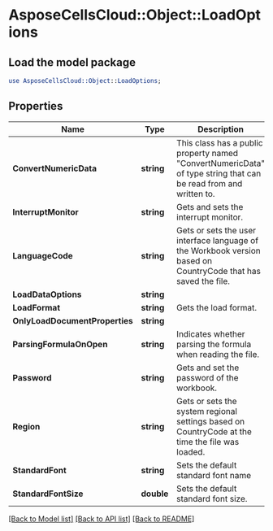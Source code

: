 # AsposeCellsCloud::Object::LoadOptions 

## Load the model package
```perl
use AsposeCellsCloud::Object::LoadOptions;
```

## Properties
Name | Type | Description | Notes
------------ | ------------- | ------------- | -------------
**ConvertNumericData** | **string** | This class has a public property named "ConvertNumericData" of type string that can be read from and written to. |
**InterruptMonitor** | **string** | Gets and sets the interrupt monitor. |
**LanguageCode** | **string** | Gets or sets the user interface language of the Workbook version based on CountryCode that has saved the file. |
**LoadDataOptions** | **string** |  |
**LoadFormat** | **string** | Gets the load format. |
**OnlyLoadDocumentProperties** | **string** |  |
**ParsingFormulaOnOpen** | **string** | Indicates whether parsing the formula when reading the file. |
**Password** | **string** | Gets and set the password of the workbook. |
**Region** | **string** | Gets or sets the system regional settings based on CountryCode at the time the file was loaded. |
**StandardFont** | **string** | Sets the default standard font name |
**StandardFontSize** | **double** | Sets the default standard font size. |  

[[Back to Model list]](../README.md#documentation-for-models) [[Back to API list]](../README.md#documentation-for-api-endpoints) [[Back to README]](../README.md)

